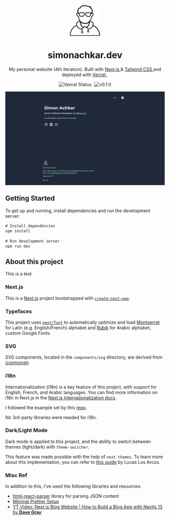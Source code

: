 <div align='center'>
    <img alt='Logo' src='public/logo.png'
        width='100' />
</div>

<h1 align='center'>simonachkar.dev</h1>

<p align='center'>
    My personal website (4th iteration). Built with
    <a href='https://nextjs.org' target='_blank'>
        Next.js
    </a>
    &
    <a href='https://tailwindcss.com' target='_blank'>
        Tailwind CSS
    </a>
    and deployed with
    <a href='https://vercel.com' target='_blank' rel='noreferrer'>
        Vercel
    </a>
    .
</p>

<p align='center'>
    <img src='https://vercelbadge.vercel.app/api/simonachkar/simonachkar.dev' alt='Vercel Status' />
    <img style='padding-left: 5px' src='https://img.shields.io/badge/release-v.0.1.0-blue' alt='v0.1.0' />
</p>

<div style='display: flex; gap: 10px; justify-content: center; margin: auto'>
    <img src='./assets//demo.png' alt='Demo' />
</div>

## Getting Started

To get up and running, install dependencies and run the development server:

```
# Install dependencies
npm install

# Run development server
npm run dev
```

## About this project

This is a test 

### Next.js

This is a [Next.js](https://nextjs.org/) project bootstrapped with [`create-next-app`](https://github.com/vercel/next.js/tree/canary/packages/create-next-app).

### Typefaces

This project uses [`next/font`](https://nextjs.org/docs/basic-features/font-optimization) to automatically optimize and load [Montserrat](https://fonts.google.com/specimen/Montserrat) for Latin (e.g. English/French) alphabet and [Rubik](https://fonts.google.com/specimen/Rubik) for Arabic alphabet, custom Google Fonts.

### SVG

SVG components, located in the `components/svg` directory, are derived from [iconmonstr](https://iconmonstr.com).

### i18n

Internationalization (i18n) is a key feature of this project, with support for English, French, and Arabic languages. You can find more information on i18n in Next.js in the [Next.js Internationalization docs](https://nextjs.org/docs/app/building-your-application/routing/internationalization).

I followed the example set by this [repo](https://github.com/vercel/next.js/tree/canary/examples/app-dir-i18n-routing).

No 3rd-party libraries were needed for i18n.

### Dark/Light Mode

Dark mode is applied to this project, and the ability to switch between themes (light/dark) with `theme-switcher`.

This feature was made possible with the help of `next-themes`. To learn more about this implementation, you can refer to [this guide](https://www.linkedin.com/pulse/implement-dark-mode-tailwindcss-nextjs13-app-5-simple-lucas-los-arcos/) by Lucas Los Arcos.

### Misc Ref

In addition to this, I've used the following libraries and resources:

- [html-react-parser](https://www.npmjs.com/package/html-react-parser) library for parsing JSON content
- [Minimal Prettier Setup](https://blog.stackademic.com/effortless-code-formatting-setting-up-prettier-with-next-js-13-460cbc6bbe2c)
- [YT Video: Next.js Blog Website | How to Build a Blog App with Nextjs 13 by **Dave Gray**](https://www.youtube.com/watch?v=puIQhnjOfbc&t=689s)
